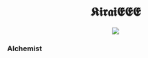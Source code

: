 <div align="center">
  
# 𝕶𝖎𝖗𝖆𝖎𝕰𝕰𝕰  

<img src="https://skillicons.dev/icons?i=rust,zig,wasm,pytorch,tensorflow,kubernetes,neovim&theme=dark&perline=7" />
</div>

### Alchemist

